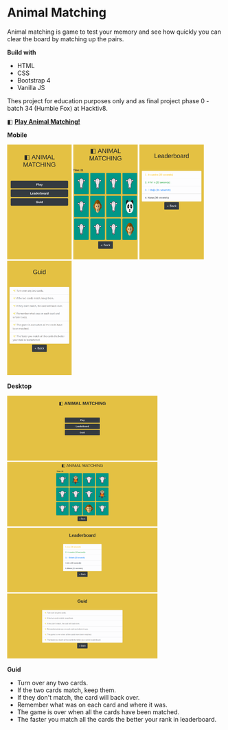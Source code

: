 # Animal Matching

Animal matching is game to test your memory and see how quickly you can clear the board by matching up the pairs.

**Build with**

- HTML
- CSS
- Bootstrap 4
- Vanilla JS

Thes project for education purposes only and as final project phase 0 - batch 34 (Humble Fox) at Hacktiv8.

◧ [**Play Animal Matching!**]([https://candrasaputra.github.io/animalMatching/index.html](https://gpranshu40.github.io/PranshuPuzzle/))

**Mobile**

<img src="./screenshot/m1.png" width="150"> <img src="./screenshot/m2.png" width="150"> <img src="./screenshot/m3.png" width="150"> <img src="./screenshot/m4.png" width="150">

**Desktop**

<img src="./screenshot/1.png" width="350"> <img src="./screenshot/2.png" width="350">
<img src="./screenshot/3.png" width="350"> <img src="./screenshot/4.png" width="350">

**Guid**

- Turn over any two cards.
- If the two cards match, keep them.
- If they don't match, the card will back over.
- Remember what was on each card and where it was.
- The game is over when all the cards have been matched.
- The faster you match all the cards the better your rank in leaderboard.
